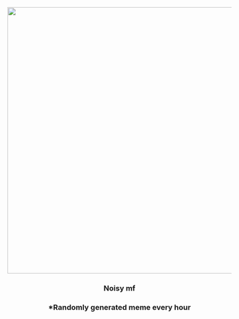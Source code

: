 <p align="center">
        <img src="https://i.redd.it/glvspdymf2o91.gif" width="600" height="600">
        </p>
        <h3 align="center">Noisy mf</h3>
        <h3 align="center">*Randomly generated meme every hour</h3>
    